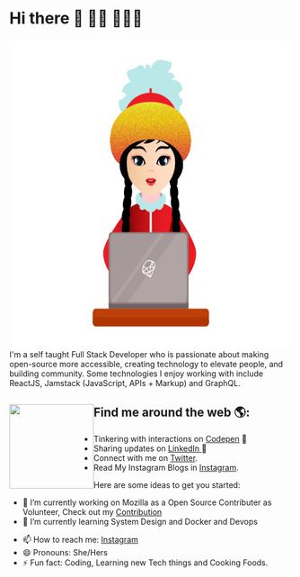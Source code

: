 # Hi there 👋 👋🏾 👩🏾‍💻



<img src="https://github.com/codershona/codershona/blob/master/me%201%20.png" width="950" height="550" alt="banner that says developer girl - software engineer, content creator and community organizer alongside a cartoon illustration of Monica">
I'm a self taught Full Stack Developer who is passionate about making open-source more accessible, creating technology to elevate people, and building community. Some technologies I enjoy working with include ReactJS, Jamstack (JavaScript, APIs + Markup) and GraphQL. 


## Find me around the web 🌎: <img align="left" width="150" height="150" src="https://github.com/M0nica/M0nica/blob/main/octomonica/m0nica-octocat-rotating.gif?raw=true"></a>
<!-- - Learning in public on <a href="#">Twitch</a> or <a href="#">My Dev</a> 📹 ✍🏾 -->
- Tinkering with interactions on <a href="https://codepen.io/techertech"> Codepen</a> 🏓
- Sharing updates on <a href="#"> LinkedIn </a> 💼
- Connect with me on [Twitter](https://twitter.com/BRupanzel).
- Read My Instagram Blogs in [Instagram](https://www.instagram.com/goldcodetech/).

Here are some ideas to get you started:

- 🔭 I’m currently working on Mozilla as a Open Source Contributer as Volunteer, Check out my [Contribution](https://bugzilla.mozilla.org/user_profile?user_id=675496)
- 🌱 I’m currently learning System Design and Docker and Devops
<!-- - 👯 I’m looking to collaborate on ... -->
<!-- - 🤔 I’m looking for help with ... -->
<!-- - 💬 Ask me about ... -->
- 📫 How to reach me: [Instagram](https://www.instagram.com/goldcodetech/)
- 😄 Pronouns: She/Hers
- ⚡ Fun fact: Coding, Learning new Tech things and Cooking Foods.

